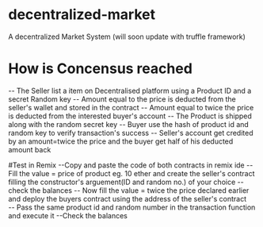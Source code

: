 # decentralized-market
A decentralized Market System
(will soon update with truffle framework)
# How is Concensus reached
-- The Seller list a item on Decentralised platform using a Product ID and a secret Random key
-- Amount equal to the price is deducted from the seller's wallet and stored in the contract
-- Amount equal to twice the price is deducted from the interested buyer's account
-- The Product is shipped along with the random secret key
-- Buyer use the hash of product id and random key to verify transaction's success
-- Seller's account get credited by an amount=twice the price and the buyer get half of his deducted amount back

#Test in Remix 
--Copy and paste the code of both contracts in remix ide
--Fill the value = price of product eg. 10 ether and create the seller's contract filling the constructor's arguement(ID and random no.) of your choice
--check the balances
-- Now fill the value = twice the price declared earlier and deploy the buyers contract using the address of the seller's contract   
-- Pass the same product id and random number in the transaction function and execute it
--Check the balances
